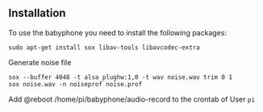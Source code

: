 Installation
---------------

To use the babyphone you need to install the following packages:

    sudo apt-get install sox libav-tools libavcodec-extra

Generate noise file

    sox --buffer 4048 -t alsa plughw:1,0 -t wav noise.wav trim 0 1
    sox noise.wav -n noiseprof noise.prof

Add
    @reboot /home/pi/babyphone/audio-record
to the crontab of User `pi`

